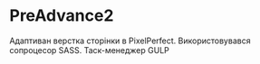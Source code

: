 # PreAdvance2
Адаптиван верстка сторінки в PixelPerfect.
Використовувався сопроцесор SASS.
Таск-менеджер GULP

